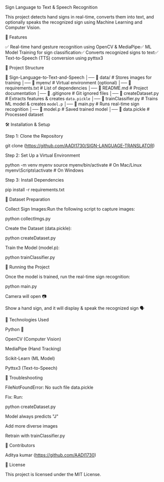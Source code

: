 Sign Language to Text & Speech Recognition

This project detects hand signs in real-time, converts them into text, and optionally speaks the recognized sign using Machine Learning and Computer Vision.

🚀 Features

✅ Real-time hand gesture recognition using OpenCV & MediaPipe✅ ML Model Training for sign classification✅ Converts recognized signs to text✅ Text-to-Speech (TTS) conversion using pyttsx3

📂 Project Structure

📁 Sign-Language-to-Text-and-Speech
│── 📂 data/               # Stores images for training
│── 📂 myenv/              # Virtual environment (optional)
│── 📝 requirements.txt     # List of dependencies
│── 📝 README.md            # Project documentation
│── 📝 .gitignore           # Git ignored files
│── 📜 createDataset.py     # Extracts features & creates `data.pickle`
│── 📜 trainClassifier.py   # Trains ML model & creates `model.p`
│── 📜 main.py              # Runs real-time sign recognition
│── 📜 model.p              # Saved trained model
│── 📜 data.pickle          # Processed dataset

🛠 Installation & Setup

Step 1: Clone the Repository

git clone (https://github.com/AADI1730/SIGN-LANGUAGE-TRANSLATOR)

Step 2: Set Up a Virtual Environment

python -m venv myenv
source myenv/bin/activate  # On Mac/Linux
myenv\Scripts\activate      # On Windows

Step 3: Install Dependencies

pip install -r requirements.txt

🔄 Dataset Preparation

Collect Sign Images:Run the following script to capture images:

python collectImgs.py

Create the Dataset (data.pickle):

python createDataset.py

Train the Model (model.p):

python trainClassifier.py

🏃 Running the Project

Once the model is trained, run the real-time sign recognition:

python main.py

Camera will open 📷

Show a hand sign, and it will display & speak the recognized sign 🗣️

🧠 Technologies Used

Python 🐍

OpenCV (Computer Vision)

MediaPipe (Hand Tracking)

Scikit-Learn (ML Model)

Pyttsx3 (Text-to-Speech)

📌 Troubleshooting

FileNotFoundError: No such file data.pickle

Fix: Run:

python createDataset.py

Model always predicts "J"

Add more diverse images

Retrain with trainClassifier.py

📢 Contributors

Aditya kumar (https://github.com/AADI1730)

📜 License

This project is licensed under the MIT License.

